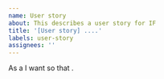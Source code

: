 ```yaml
---
name: User story
about: This describes a user story for IF
title: '[User story] ....'
labels: user-story
assignees: ''
---
```


As a <type of user> I want <some goal> so that <some reason>.
